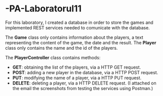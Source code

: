 # -PA-Laboratorul11

For this laboratory, I created a database in order to store the games and implemented REST services needed to comunicate with the database.

The **Game** class only contains information about the players, a text representing the content of the game, the date and the result.
The **Player** class only contains the name and the id of the players.

The **PlayerController** class contains methods:

- **GET**: obtaining the list of the players, via a HTTP GET request.
- **POST**: adding a new player in the database, via a HTTP POST request.
- **PUT**: modifying the name of a player, via a HTTP PUT request.
- **DELETE**: deleting a player, via a HTTP DELETE request.
(I attached on the email the screenshots from testing the services using Postman.)
